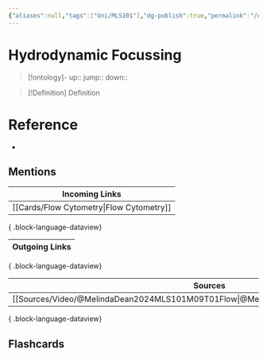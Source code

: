 ```yaml
---
{"aliases":null,"tags":["Uni/MLS101"],"dg-publish":true,"permalink":"/cards/hydrodynamic-focussing/","dgPassFrontmatter":true}
---
```


# Hydrodynamic Focussing

> [!ontology]-
> up:: 
> jump:: 
> down:: 

> [!Definition] Definition

# Reference

- 

## Mentions

| Incoming Links                              |
| ------------------------------------------- |
| [[Cards/Flow Cytometry\|Flow Cytometry]] |

{ .block-language-dataview}

| Outgoing Links |
| -------------- |

{ .block-language-dataview}

| Sources                                                                                 |
| --------------------------------------------------------------------------------------- |
| [[Sources/Video/@MelindaDean2024MLS101M09T01Flow\|@MelindaDean2024MLS101M09T01Flow]] |

{ .block-language-dataview}

## Flashcards